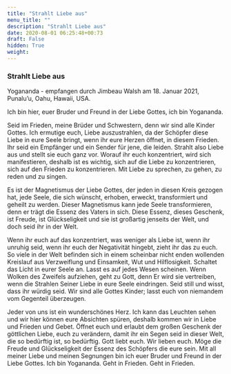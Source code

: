 ```yaml
---
title: "Strahlt Liebe aus"
menu_title: ""
description: "Strahlt Liebe aus"
date: 2020-08-01 06:25:48+00:73
draft: False
hidden: True
weight:
---
```

### Strahlt Liebe aus

Yogananda - empfangen durch Jimbeau Walsh am 18. Januar 2021, Punalu’u, Oahu, Hawaii, USA.

Ich bin hier, euer Bruder und Freund in der Liebe Gottes, ich bin Yogananda.

Seid im Frieden, meine Brüder und Schwestern, denn wir sind alle Kinder Gottes. Ich ermutige euch, Liebe auszustrahlen, da der Schöpfer diese Liebe in eure Seele bringt, wenn ihr eure Herzen öffnet, in diesem Frieden. Ihr seid ein Empfänger und ein Sender für jene, die leiden. Strahlt also Liebe aus und stellt sie euch ganz vor. Worauf ihr euch konzentriert, wird sich manifestieren, deshalb ist es wichtig, sich auf die Liebe zu konzentrieren, sich auf den Frieden zu konzentrieren. Mit Liebe zu sprechen, zu gehen, zu reden und zu singen.

Es ist der Magnetismus der Liebe Gottes, der jeden in diesen Kreis gezogen hat, jede Seele, die sich wünscht, erhoben, erweckt, transformiert und geheilt zu werden. Dieser Magnetismus kann jede Seele transformieren, denn er trägt die Essenz des Vaters in sich. Diese Essenz, dieses Geschenk, ist Freude, ist Glückseligkeit und sie ist großartig jenseits der Welt, und doch seid ihr in der Welt.

Wenn ihr euch auf das konzentriert, was weniger als Liebe ist, wenn ihr unruhig seid, wenn ihr euch der Negativität hingebt, zieht ihr das zu euch. So viele in der Welt befinden sich in einem scheinbar nicht enden wollenden Kreislauf aus Verzweiflung und Einsamkeit, Wut und Hilflosigkeit. Schaltet das Licht in eurer Seele an. Lasst es auf jedes Wesen scheinen. Wenn Wolken des Zweifels aufziehen, geht zu Gott, denn Er wird sie vertreiben, wenn die Strahlen Seiner Liebe in eure Seele eindringen. Seid still und wisst, dass ihr würdig seid. Wir sind alle Gottes Kinder; lasst euch von niemandem vom Gegenteil überzeugen.

Jeder von uns ist ein wunderschönes Herz. Ich kann das Leuchten sehen und wir hier können eure Absichten spüren, deshalb kommen wir in Liebe und Frieden und Gebet. Öffnet euch und erlaubt dem großen Geschenk der göttlichen Liebe, euch zu verändern, damit ihr ein Segen seid in dieser Welt, die so bedürftig ist, so bedürftig. Gott liebt euch. Wir lieben euch. Möge die Freude und Glückseligkeit der Essenz des Schöpfers die eure sein. Mit all meiner Liebe und meinen Segnungen bin ich euer Bruder und Freund in der Liebe Gottes. Ich bin Yogananda. Geht in Frieden. Geht in Frieden.
